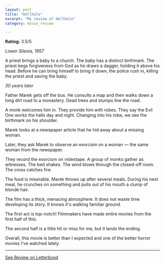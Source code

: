```yaml
---
layout: post
title: "Hellhole"
excerpt: "My review of Hellhole"
category: movie_review

---
```


**Rating:** 3.5/5

<i>Lower Silesia, 1957</i>

A priest brings a baby to a church. The baby has a distinct birthmark. The priest begs forgiveness from God as he draws a dagger, holding it above his head. Before he can bring himself to bring it down, the police rush in, killing the priest and saving the baby.

<i>30 years later</i>

Father Marek gets off the bus. He consults a map and then walks down a long dirt road to a monastery. Dead trees and stumps line the road.

A monk welcomes him in. They provide him with robes. They say the Evil One works the halls day and night. Changing into his robe, we see the birthmark on his shoulder.

Marek looks at a newspaper article that he hid away about a missing woman.

Later, they ask Marek to observe an exorcism on a woman — the same woman from the newspaper. 

They record the exorcism on videotape. A group of monks gather as witnesses. The bed shakes. The wind blows through the closed-off room. The cross catches fire.

The food is miserable. Marek throws up after several meals. During his next meal, he crunches on something and pulls out of his mouth a clump of blonde hair.

The film has a thick, menacing atmosphere. It does not waste time developing its story. It knows it's walking familiar ground.

The first act is top-notch! Filmmakers have made entire movies from the first half of this.

The second half is a little hit or miss for me, but it lands the ending.

Overall, this movie is better than I expected and one of the better horror movies I've watched lately.

<hr>

[See Review on Letterboxd](https://boxd.it/5iToGn)

